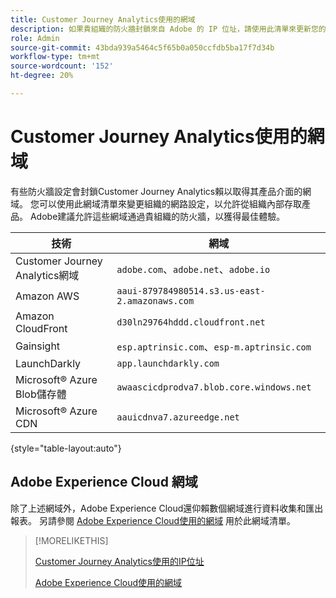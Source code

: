 ```yaml
---
title: Customer Journey Analytics使用的網域
description: 如果貴組織的防火牆封鎖來自 Adobe 的 IP 位址，請使用此清單來更新您的防火牆設定。
role: Admin
source-git-commit: 43bda939a5464c5f65b0a050ccfdb5ba17f7d34b
workflow-type: tm+mt
source-wordcount: '152'
ht-degree: 20%

---
```


# Customer Journey Analytics使用的網域

有些防火牆設定會封鎖Customer Journey Analytics賴以取得其產品介面的網域。 您可以使用此網域清單來變更組織的網路設定，以允許從組織內部存取產品。 Adobe建議允許這些網域通過貴組織的防火牆，以獲得最佳體驗。

| 技術 | 網域 |
| --- | --- |
| Customer Journey Analytics網域 | `adobe.com`、`adobe.net`、`adobe.io` |
| Amazon AWS | `aaui-879784980514.s3.us-east-2.amazonaws.com` |
| Amazon CloudFront | `d30ln29764hddd.cloudfront.net` |
| Gainsight | `esp.aptrinsic.com`、`esp-m.aptrinsic.com` |
| LaunchDarkly | `app.launchdarkly.com` |
| Microsoft® Azure Blob儲存體 | `awaascicdprodva7.blob.core.windows.net` |
| Microsoft® Azure CDN | `aauicdnva7.azureedge.net` |

{style="table-layout:auto"}

## Adobe Experience Cloud 網域

除了上述網域外，Adobe Experience Cloud還仰賴數個網域進行資料收集和匯出報表。 另請參閱 [Adobe Experience Cloud使用的網域](https://experienceleague.adobe.com/en/docs/core-services/interface/data-collection/domains) 用於此網域清單。

>[!MORELIKETHIS]
>
>[Customer Journey Analytics使用的IP位址](ip-addresses.md)
>
>[Adobe Experience Cloud使用的網域](https://experienceleague.adobe.com/en/docs/core-services/interface/data-collection/domains)